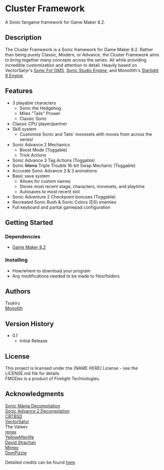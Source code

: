 # Cluster Framework

A Sonic fangame framework for Game Maker 8.2.

## Description

The Cluster Framework is a Sonic framework for Game Maker 8.2. Rather than being purely Classic, Modern, or Advance, the Cluster Framework aims to bring together many concepts across the series. All while providing incredible customization and attention to detail. Heavily based on VectorSatyr's [Sonic For GMS](https://github.com/VectorSatyr/legacy-sonic-for-gms-1), [Sonic Studio Engine](https://forums.sonicretro.org/threads/new-game-maker-studio-sonic-engine.31723/), and Monotlith's [Starlight 9 Engine](https://github.com/monolith4007/Starlight-9-Engine).

## Features

* 3 playable characters
  * Sonic the Hedgehog
  * Miles "Tails" Prower
  * Classic Sonic
* Classic CPU player/partner
* Skill system
  * Customize Sonic and Tails' movesets with moves from across the series!
* Sonic Advance 2 Mechanics
  * Boost Mode (Toggable)
  * Trick Actions
* Sonic Advance 3 Tag Actions (Toggable)
* Sonic ~~Mania~~ Triple Trouble 16-bit Swap Mechanic (Toggable)
* Accurate Sonic Advance 2 & 3 animations
* Basic save system
  * Allows for custom names
  * Stores most recent stage, characters, movesets, and playtime
  * Autosaves to most recent slot
 * Sonic Adventure 2 Checkpoint bonuses (Toggable)
 * Recreated Sonic Rush & Sonic Colors (DS) enemies
* Full keyboard and partial gamepad configuration

## Getting Started

### Dependencies

* [Game Maker 8.2](https://gm82.cherry-treehouse.com/#Downloads)

### Installing

* How/where to download your program
* Any modifications needed to be made to files/folders

## Authors

Tsukiru\
[Monolith](https://github.com/monolith4007)

## Version History

* 0.1
    * Initial Release

## License

This project is licensed under the [NAME HERE] License - see the LICENSE.md file for details\
FMODex is a product of Firelight Technologies.

## Acknowledgments

[Sonic Mania Decompilation](https://github.com/RSDKModding/Sonic-Mania-Decompilation)\
[Sonic Advance 2 Decompilation](https://github.com/SAT-R/sa2)\
[CBTBSD](https://github.com/tariq-nasheed)\
[VectorSatyr](https://github.com/VectorSatyr)\
The Valeev\
[renex](https://github.com/omicronrex)\
[YellowAfterlife](https://github.com/yellowafterlife)\
[David Strachan](https://www.davetech.co.uk/gamemakereasingandtweeningfunctions)\
[Mimpy](https://gm48.net/resource/33/sine-waves-make-your-game-prettier)\
[DomPizzie](https://gist.github.com/DomPizzie/7a5ff55ffa9081f2de27c315f5018afc)

Detailed credits can be found [here](https://github.com/TsukiruP/Cluster-Framework/wiki).
